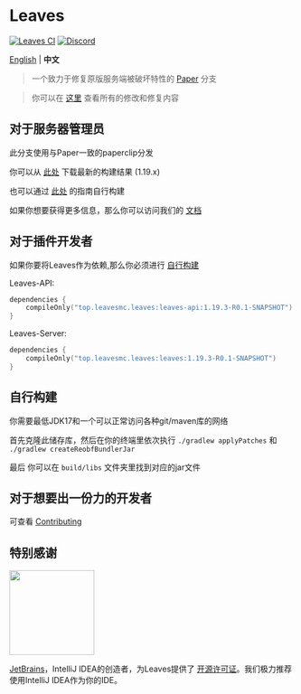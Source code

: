 Leaves
===========

[![Leaves CI](https://github.com/LeavesMC/Leaves/actions/workflows/leaves.yml/badge.svg)](https://github.com/LeavesMC/Leaves/actions/workflows/leaves.yml)
[![Discord](https://badgen.net/discord/online-members/5hgtU72w33?icon=discord&label=Discord&list=what)](https://discord.gg/5hgtU72w33)

[English](https://github.com/LeavesMC/Leaves/blob/master/README.md) | **中文**

> 一个致力于修复原版服务端被破坏特性的 [Paper](https://github.com/PaperMC/Paper) 分支

> 你可以在 [这里](https://github.com/LeavesMC/Leaves/blob/master/docs/MODIFICATION_cn.md) 查看所有的修改和修复内容

## 对于服务器管理员
此分支使用与Paper一致的paperclip分发

你可以从 [此处](https://github.com/LeavesMC/Leaves/releases) 下载最新的构建结果 (1.19.x)

也可以通过 [此处](https://github.com/LeavesMC/Leaves/blob/master/README_cn.md#自行构建) 的指南自行构建

如果你想要获得更多信息，那么你可以访问我们的 [文档](https://docs.leavesmc.top/zh/leaves)

## 对于插件开发者
如果你要将Leaves作为依赖,那么你必须进行 [自行构建](https://github.com/LeavesMC/Leaves/blob/master/README_cn.md#自行构建)

Leaves-API:
```kotlin
dependencies {
    compileOnly("top.leavesmc.leaves:leaves-api:1.19.3-R0.1-SNAPSHOT")
}
 ```

Leaves-Server:
```kotlin
dependencies {
    compileOnly("top.leavesmc.leaves:leaves:1.19.3-R0.1-SNAPSHOT")
}
 ```

## 自行构建

你需要最低JDK17和一个可以正常访问各种git/maven库的网络

首先克隆此储存库，然后在你的终端里依次执行 `./gradlew applyPatches` 和 `./gradlew createReobfBundlerJar`

最后 你可以在 `build/libs` 文件夹里找到对应的jar文件

## 对于想要出一份力的开发者

可查看 [Contributing](https://github.com/LeavesMC/Leaves/blob/master/docs/CONTRIBUTING_cn.md)

## 特别感谢

[<img src="https://user-images.githubusercontent.com/21148213/121807008-8ffc6700-cc52-11eb-96a7-2f6f260f8fda.png" alt="" width="150">](https://www.jetbrains.com)

[JetBrains](https://www.jetbrains.com/)，IntelliJ IDEA的创造者，为Leaves提供了 [开源许可证](https://www.jetbrains.com/opensource/)。我们极力推荐使用IntelliJ IDEA作为你的IDE。


